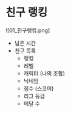 # 친구 랭킹
![01_친구랭킹.png]

- 남은 시간
- 친구 목록
  + 랭킹
  + 레벨
  + 캐릭터 (나의 조합)
  + 닉네임
  + 점수 (스코어)
  + 리그 등급
  + 메달 수
